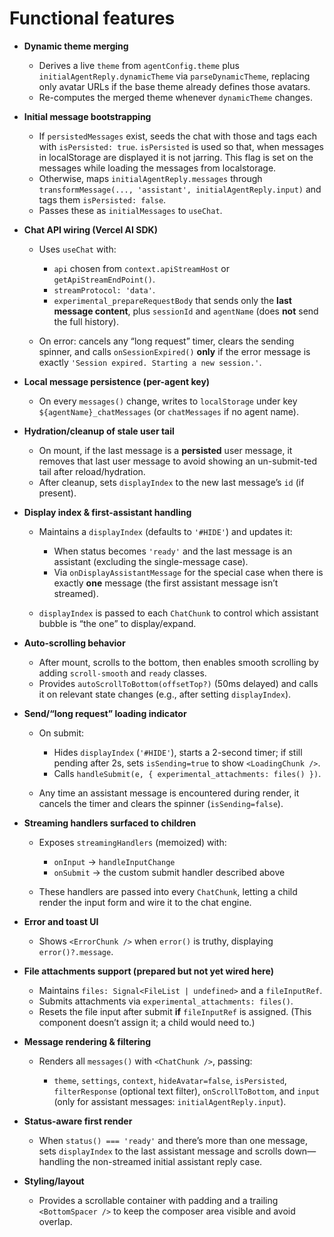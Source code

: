 # Functional features

* **Dynamic theme merging**

  * Derives a live `theme` from `agentConfig.theme` plus `initialAgentReply.dynamicTheme` via `parseDynamicTheme`, replacing only avatar URLs if the base theme already defines those avatars.
  * Re-computes the merged theme whenever `dynamicTheme` changes.

* **Initial message bootstrapping**

  * If `persistedMessages` exist, seeds the chat with those and tags each with `isPersisted: true`. `isPersisted` is used so that, when messages in localStorage are displayed it is not jarring. This flag is set on the messages while loading the messages from localstorage.
  * Otherwise, maps `initialAgentReply.messages` through `transformMessage(..., 'assistant', initialAgentReply.input)` and tags them `isPersisted: false`.
  * Passes these as `initialMessages` to `useChat`.

* **Chat API wiring (Vercel AI SDK)**

  * Uses `useChat` with:

    * `api` chosen from `context.apiStreamHost` or `getApiStreamEndPoint()`.
    * `streamProtocol: 'data'`.
    * `experimental_prepareRequestBody` that sends only the **last message content**, plus `sessionId` and `agentName` (does **not** send the full history).
  * On error: cancels any “long request” timer, clears the sending spinner, and calls `onSessionExpired()` **only** if the error message is exactly `'Session expired. Starting a new session.'`.

* **Local message persistence (per-agent key)**

  * On every `messages()` change, writes to `localStorage` under key `${agentName}_chatMessages` (or `chatMessages` if no agent name).

* **Hydration/cleanup of stale user tail**

  * On mount, if the last message is a **persisted** user message, it removes that last user message to avoid showing an un-submit-ted tail after reload/hydration.
  * After cleanup, sets `displayIndex` to the new last message’s `id` (if present).

* **Display index & first-assistant handling**

  * Maintains a `displayIndex` (defaults to `'#HIDE'`) and updates it:

    * When status becomes `'ready'` and the last message is an assistant (excluding the single-message case).
    * Via `onDisplayAssistantMessage` for the special case when there is exactly **one** message (the first assistant message isn’t streamed).
  * `displayIndex` is passed to each `ChatChunk` to control which assistant bubble is “the one” to display/expand.

* **Auto-scrolling behavior**

  * After mount, scrolls to the bottom, then enables smooth scrolling by adding `scroll-smooth` and `ready` classes.
  * Provides `autoScrollToBottom(offsetTop?)` (50ms delayed) and calls it on relevant state changes (e.g., after setting `displayIndex`).

* **Send/“long request” loading indicator**

  * On submit:

    * Hides `displayIndex` (`'#HIDE'`), starts a 2-second timer; if still pending after 2s, sets `isSending=true` to show `<LoadingChunk />`.
    * Calls `handleSubmit(e, { experimental_attachments: files() })`.
  * Any time an assistant message is encountered during render, it cancels the timer and clears the spinner (`isSending=false`).

* **Streaming handlers surfaced to children**

  * Exposes `streamingHandlers` (memoized) with:

    * `onInput` → `handleInputChange`
    * `onSubmit` → the custom submit handler described above
  * These handlers are passed into every `ChatChunk`, letting a child render the input form and wire it to the chat engine.

* **Error and toast UI**

  * Shows `<ErrorChunk />` when `error()` is truthy, displaying `error()?.message`.

* **File attachments support (prepared but not yet wired here)**

  * Maintains `files: Signal<FileList | undefined>` and a `fileInputRef`.
  * Submits attachments via `experimental_attachments: files()`.
  * Resets the file input after submit **if** `fileInputRef` is assigned. (This component doesn’t assign it; a child would need to.)

* **Message rendering & filtering**

  * Renders all `messages()` with `<ChatChunk />`, passing:

    * `theme`, `settings`, `context`, `hideAvatar=false`, `isPersisted`, `filterResponse` (optional text filter), `onScrollToBottom`, and `input` (only for assistant messages: `initialAgentReply.input`).

* **Status-aware first render**

  * When `status() === 'ready'` and there’s more than one message, sets `displayIndex` to the last assistant message and scrolls down—handling the non-streamed initial assistant reply case.

* **Styling/layout**

  * Provides a scrollable container with padding and a trailing `<BottomSpacer />` to keep the composer area visible and avoid overlap.